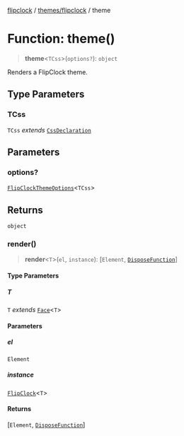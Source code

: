 [flipclock](../../../index.md) / [themes/flipclock](../index.md) / theme

# Function: theme()

> **theme**\<`TCss`\>(`options?`): `object`

Renders a FlipClock theme.

## Type Parameters

### TCss

`TCss` *extends* [`CssDeclaration`](../../../helpers/css/type-aliases/CssDeclaration.md)

## Parameters

### options?

[`FlipClockThemeOptions`](../type-aliases/FlipClockThemeOptions.md)\<`TCss`\>

## Returns

`object`

### render()

> **render**\<`T`\>(`el`, `instance`): \[`Element`, [`DisposeFunction`](../../../FlipClock/type-aliases/DisposeFunction.md)\]

#### Type Parameters

##### T

`T` *extends* [`Face`](../../../Face/interfaces/Face.md)\<`T`\>

#### Parameters

##### el

`Element`

##### instance

[`FlipClock`](../../../FlipClock/classes/FlipClock.md)\<`T`\>

#### Returns

\[`Element`, [`DisposeFunction`](../../../FlipClock/type-aliases/DisposeFunction.md)\]
